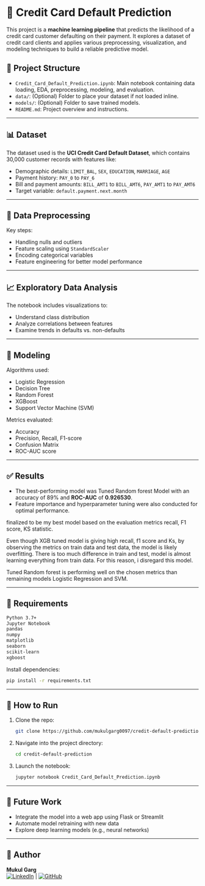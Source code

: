 # 🧠 Credit Card Default Prediction

This project is a **machine learning pipeline** that predicts the likelihood of a credit card customer defaulting on their payment. It explores a dataset of credit card clients and applies various preprocessing, visualization, and modeling techniques to build a reliable predictive model.

## 📁 Project Structure

- `Credit_Card_Default_Prediction.ipynb`: Main notebook containing data loading, EDA, preprocessing, modeling, and evaluation.
- `data/`: (Optional) Folder to place your dataset if not loaded inline.
- `models/`: (Optional) Folder to save trained models.
- `README.md`: Project overview and instructions.

---

## 📊 Dataset

The dataset used is the **UCI Credit Card Default Dataset**, which contains 30,000 customer records with features like:

- Demographic details: `LIMIT_BAL`, `SEX`, `EDUCATION`, `MARRIAGE`, `AGE`
- Payment history: `PAY_0` to `PAY_6`
- Bill and payment amounts: `BILL_AMT1` to `BILL_AMT6`, `PAY_AMT1` to `PAY_AMT6`
- Target variable: `default.payment.next.month`

---

## 🧼 Data Preprocessing

Key steps:
- Handling nulls and outliers
- Feature scaling using `StandardScaler`
- Encoding categorical variables
- Feature engineering for better model performance

---

## 📈 Exploratory Data Analysis

The notebook includes visualizations to:
- Understand class distribution
- Analyze correlations between features
- Examine trends in defaults vs. non-defaults

---

## 🤖 Modeling

Algorithms used:
- Logistic Regression
- Decision Tree
- Random Forest
- XGBoost
- Support Vector Machine (SVM)

Metrics evaluated:
- Accuracy
- Precision, Recall, F1-score
- Confusion Matrix
- ROC-AUC score

---

## ✅ Results

- The best-performing model was Tuned Random forest Model with an accuracy of 89% and **ROC-AUC** of **0.926530**.
- Feature importance and hyperparameter tuning were also conducted for optimal performance.

 finalized to be my best model based on the evaluation metrics recall, F1 score, KS statistic.

Even though XGB tuned model is giving high recall, f1 score and Ks, by observing the metrics on train data and test data, the model is likely overfitting. There is too much difference in train and test, model is almost learning everything from train data. For this reason, i disregard this model.

Tuned Random forest is performing well on the chosen metrics than remaining models Logistic Regression and SVM.

---

## 🔧 Requirements

```bash
Python 3.7+
Jupyter Notebook
pandas
numpy
matplotlib
seaborn
scikit-learn
xgboost
```

Install dependencies:
```bash
pip install -r requirements.txt
```

---

## 🚀 How to Run

1. Clone the repo:
   ```bash
   git clone https://github.com/mukulgarg0097/credit-default-prediction.git
   ```
2. Navigate into the project directory:
   ```bash
   cd credit-default-prediction
   ```
3. Launch the notebook:
   ```bash
   jupyter notebook Credit_Card_Default_Prediction.ipynb
   ```

---

## 📌 Future Work

- Integrate the model into a web app using Flask or Streamlit
- Automate model retraining with new data
- Explore deep learning models (e.g., neural networks)

---
## 👤 Author

**Mukul Garg**  
[![LinkedIn](https://img.shields.io/badge/LinkedIn-blue?logo=linkedin&logoColor=white)](https://www.linkedin.com/in/mukulgarg0097/)  | [![GitHub](https://img.shields.io/badge/GitHub-black?logo=github&logoColor=white)](https://github.com/MukulGarg0097/)


